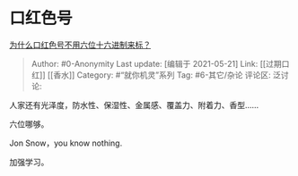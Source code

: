 # 口红色号
[为什么口红色号不用六位十六进制来标？](https://www.zhihu.com/question/437700843/answer/1659852087)

> Author: #0-Anonymity
> Last update: [编辑于 2021-05-21]
> Link: [[过期口红]] [[香水]]
> Category: #“就你机灵”系列
> Tag: #6-其它/杂论
> 评论区:
> 泛讨论:

人家还有光泽度，防水性、保湿性、金属感、覆盖力、附着力、香型……

六位哪够。

Jon Snow，you know nothing.

加强学习。
